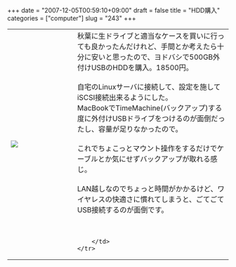 +++
date = "2007-12-05T00:59:10+09:00"
draft = false
title = "HDD購入"
categories = ["computer"]
slug = "243"
+++

<table width="100%">
	<tr>
		<td width="30%" valign="middle">
			<img src="https://keruru.net/images/4755794e70db9-071106-233531.jpg" border="0" />
		</td>
		<td width="70%" valign="middle">
			秋葉に生ドライブと適当なケースを買いに行っても良かったんだけれど、手間とか考えたら十分に安いと思ったので、ヨドバシで500GB外付けUSBのHDDを購入。18500円。<br />
<br />
自宅のLinuxサーバに接続して、設定を施してiSCSI接続出来るようにした。<br />
MacBookでTimeMachine(バックアップ)する度に外付けUSBドライブをつけるのが面倒だったし、容量が足りなかったので。<br />
<br />
これでちょこっとマウント操作をするだけでケーブルとか気にせずバックアップが取れる感じ。<br />
<br />
LAN越しなのでちょっと時間がかかるけど、ワイヤレスの快適さに慣れてしまうと、ごてごてUSB接続するのが面倒です。<br />
<br />
<br />

		</td>
	</tr>
</table>
